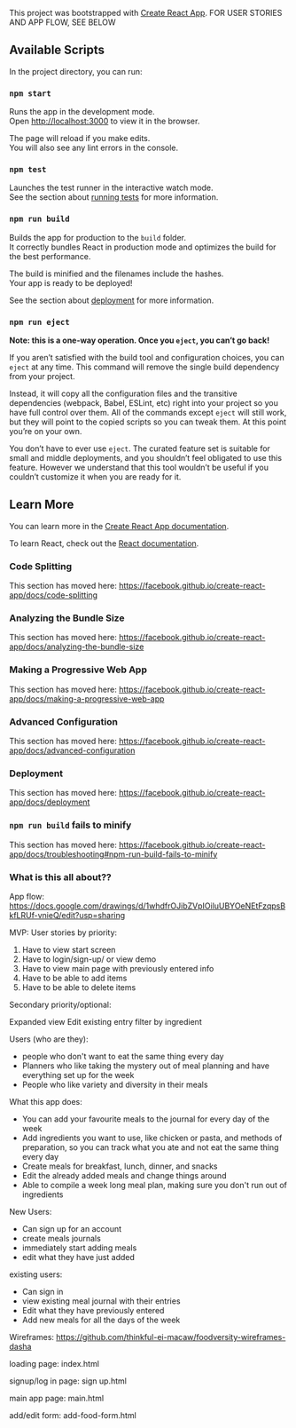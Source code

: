 This project was bootstrapped with [Create React App](https://github.com/facebook/create-react-app). FOR USER STORIES AND APP FLOW, SEE BELOW

## Available Scripts

In the project directory, you can run:

### `npm start`

Runs the app in the development mode.<br />
Open [http://localhost:3000](http://localhost:3000) to view it in the browser.

The page will reload if you make edits.<br />
You will also see any lint errors in the console.

### `npm test`

Launches the test runner in the interactive watch mode.<br />
See the section about [running tests](https://facebook.github.io/create-react-app/docs/running-tests) for more information.

### `npm run build`

Builds the app for production to the `build` folder.<br />
It correctly bundles React in production mode and optimizes the build for the best performance.

The build is minified and the filenames include the hashes.<br />
Your app is ready to be deployed!

See the section about [deployment](https://facebook.github.io/create-react-app/docs/deployment) for more information.

### `npm run eject`

**Note: this is a one-way operation. Once you `eject`, you can’t go back!**

If you aren’t satisfied with the build tool and configuration choices, you can `eject` at any time. This command will remove the single build dependency from your project.

Instead, it will copy all the configuration files and the transitive dependencies (webpack, Babel, ESLint, etc) right into your project so you have full control over them. All of the commands except `eject` will still work, but they will point to the copied scripts so you can tweak them. At this point you’re on your own.

You don’t have to ever use `eject`. The curated feature set is suitable for small and middle deployments, and you shouldn’t feel obligated to use this feature. However we understand that this tool wouldn’t be useful if you couldn’t customize it when you are ready for it.

## Learn More

You can learn more in the [Create React App documentation](https://facebook.github.io/create-react-app/docs/getting-started).

To learn React, check out the [React documentation](https://reactjs.org/).

### Code Splitting

This section has moved here: https://facebook.github.io/create-react-app/docs/code-splitting

### Analyzing the Bundle Size

This section has moved here: https://facebook.github.io/create-react-app/docs/analyzing-the-bundle-size

### Making a Progressive Web App

This section has moved here: https://facebook.github.io/create-react-app/docs/making-a-progressive-web-app

### Advanced Configuration

This section has moved here: https://facebook.github.io/create-react-app/docs/advanced-configuration

### Deployment

This section has moved here: https://facebook.github.io/create-react-app/docs/deployment

### `npm run build` fails to minify

This section has moved here: https://facebook.github.io/create-react-app/docs/troubleshooting#npm-run-build-fails-to-minify


### What is this all about??

App flow: https://docs.google.com/drawings/d/1whdfrOJibZVpIOiluUBYOeNEtFzqpsBkfLRUf-vnieQ/edit?usp=sharing

MVP:
User stories by priority:

1. Have to view start screen
2. Have to login/sign-up/ or view demo
3. Have to view main page with previously entered info
4. Have to be able to add items
5. Have to be able to delete items

Secondary priority/optional:

Expanded view
Edit existing entry
filter by ingredient


Users (who are they):
- people who don't want to eat the same thing every day
- Planners who like taking the mystery out of meal planning and have everything set up for the week
- People who like variety and diversity in their meals

What this app does:
- You can add your favourite meals to the journal for every day of the week
- Add ingredients you want to use, like chicken or pasta, and methods of preparation, so you can track what you ate and
not eat the same thing every day
- Create meals for breakfast, lunch, dinner, and snacks
- Edit the already added meals and change things around
- Able to compile a week long meal plan, making sure you don't run out of ingredients

New Users:
- Can sign up for an account
- create meals journals
- immediately start adding meals
- edit what they have just added

existing users:
- Can sign in
- view existing meal journal with their entries
- Edit what they have previously entered
- Add new meals for all the days of the week


Wireframes:
https://github.com/thinkful-ei-macaw/foodversity-wireframes-dasha

loading page: index.html

signup/log in page: sign up.html

main app page: main.html

add/edit form: add-food-form.html
